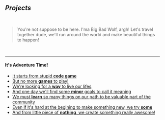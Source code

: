 ## _Projects_


<br>


> You're not suppose to be here. I'ma Big Bad Wolf, argh! Let's travel together dude, we'll run around the world and make beautiful things to happen!


<br>

___


#### It's Adventure Time!

+ [It starts from stupid __code game__](code_combat/)
+ [But no more __games__ to play!](games/)
+ [We're looking for a __way__ to live our lifes](../way/)
+ [And one day we'll find some __minor__ goals to call it meaning](minor/)
+ [We must __learn__ so many things on our path to be valuable part of the community](training/)
+ [Even if it's hard at the begining to make something new, we try __some__](micro/)
+ [And from little piece of __nothing__, we create something really awesome!](blueprints/)

